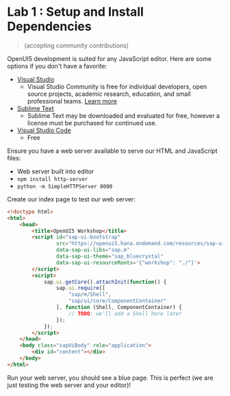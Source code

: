 # Lab 1 : Setup and Install Dependencies

>(accepting community contributions)

OpenUI5 development is suited for any JavaScript editor. Here are some options if you don't have a favorite:
* [Visual Studio](https://www.visualstudio.com/en-us/products/visual-studio-community-vs.aspx)
	* Visual Studio Community is free for individual developers, open source projects, academic research, education, and small professional teams. [Learn more](https://www.visualstudio.com/support/legal/mt171547)
* [Sublime Text](http://www.sublimetext.com/3)
	* Sublime Text may be downloaded and evaluated for free, however a license must be purchased for continued use.
* [Visual Studio Code](https://code.visualstudio.com/)
	* Free

Ensure you have a web server available to serve our HTML and JavaScript files:
* Web server built into editor
* `npm install http-server`
* `python -m SimpleHTTPServer 8000`

Create our index page to test our web server:

```html
<!doctype html>
<html>
	<head>
		<title>OpenUI5 Workshop</title>
		<script id="sap-ui-bootstrap"
				src="https://openui5.hana.ondemand.com/resources/sap-ui-core.js"
				data-sap-ui-libs="sap.m"
				data-sap-ui-theme="sap_bluecrystal"
				data-sap-ui-resourceRoots='{"workshop": "./"}'>
		</script>
		<script>
			sap.ui.getCore().attachInit(function() {
				sap.ui.require([
					"sap/m/Shell",
					"sap/ui/core/ComponentContainer"
				], function (Shell, ComponentContainer) {
					// TODO: we'll add a Shell here later
				});
			});
		</script>
	</head>
	<body class="sapUiBody" role="application">
		<div id="content"></div>
	</body>
</html>
```

Run your web server, you should see a blue page. This is perfect (we are just testing the web server and your editor)!